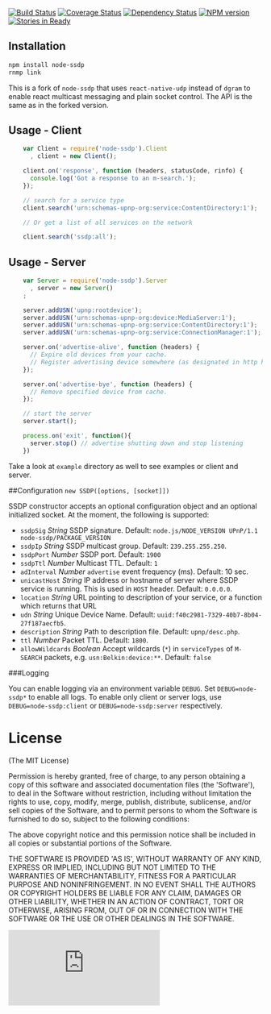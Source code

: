 [![Build Status](https://travis-ci.org/diversario/node-ssdp.svg?branch=master)](https://travis-ci.org/diversario/node-ssdp)
[![Coverage Status](https://img.shields.io/coveralls/diversario/node-ssdp.svg)](https://coveralls.io/r/diversario/node-ssdp?branch=master)
[![Dependency Status](https://gemnasium.com/diversario/node-ssdp.png)](https://gemnasium.com/diversario/node-ssdp)
[![NPM version](https://badge.fury.io/js/node-ssdp.svg)](http://badge.fury.io/js/node-ssdp)
[![Stories in Ready](https://badge.waffle.io/diversario/node-ssdp.png?label=ready&title=Ready)](https://waffle.io/diversario/node-ssdp)

## Installation

```sh
npm install node-ssdp
rnmp link
```

This is a fork of `node-ssdp` that uses `react-native-udp` instead of `dgram` to enable react multicast messaging and plain socket control. The API is the same as in the forked version. 

## Usage - Client

```javascript
    var Client = require('node-ssdp').Client
      , client = new Client();

    client.on('response', function (headers, statusCode, rinfo) {
      console.log('Got a response to an m-search.');
    });

    // search for a service type
    client.search('urn:schemas-upnp-org:service:ContentDirectory:1');

    // Or get a list of all services on the network

    client.search('ssdp:all');
```

## Usage - Server

```javascript
    var Server = require('node-ssdp').Server
      , server = new Server()
    ;

    server.addUSN('upnp:rootdevice');
    server.addUSN('urn:schemas-upnp-org:device:MediaServer:1');
    server.addUSN('urn:schemas-upnp-org:service:ContentDirectory:1');
    server.addUSN('urn:schemas-upnp-org:service:ConnectionManager:1');

    server.on('advertise-alive', function (headers) {
      // Expire old devices from your cache.
      // Register advertising device somewhere (as designated in http headers heads)
    });

    server.on('advertise-bye', function (headers) {
      // Remove specified device from cache.
    });

    // start the server
    server.start();

    process.on('exit', function(){
      server.stop() // advertise shutting down and stop listening
    })
```

Take a look at `example` directory as well to see examples or client and server.

##Configuration
`new SSDP([options, [socket]])`

SSDP constructor accepts an optional configuration object and an optional initialized socket. At the moment, the following is supported:

- `ssdpSig` _String_ SSDP signature. Default: `node.js/NODE_VERSION UPnP/1.1 node-ssdp/PACKAGE_VERSION`
- `ssdpIp` _String_ SSDP multicast group. Default: `239.255.255.250`.
- `ssdpPort` _Number_ SSDP port. Default: `1900`
- `ssdpTtl` _Number_ Multicast TTL. Default: `1`
- `adInterval` _Number_ `advertise` event frequency (ms). Default: 10 sec.
- `unicastHost` _String_ IP address or hostname of server where SSDP service is running. This is used in `HOST` header. Default: `0.0.0.0`.
- `location` _String_ URL pointing to description of your service, or a function which returns that URL
- `udn` _String_ Unique Device Name. Default: `uuid:f40c2981-7329-40b7-8b04-27f187aecfb5`.
- `description` _String_ Path to description file. Default: `upnp/desc.php`.
- `ttl` _Number_ Packet TTL. Default: `1800`.
- `allowWildcards` _Boolean_ Accept wildcards (`*`) in `serviceTypes` of `M-SEARCH` packets, e.g. `usn:Belkin:device:**`. Default: `false`

###Logging

You can enable logging via an environment variable `DEBUG`. Set `DEBUG=node-ssdp*` to enable all logs. To enable only client or server logs, use
`DEBUG=node-ssdp:client` or `DEBUG=node-ssdp:server` respectively.

# License

(The MIT License)

Permission is hereby granted, free of charge, to any person obtaining a copy of this software and associated documentation files (the 'Software'), to deal in the Software without restriction, including without limitation the rights to use, copy, modify, merge, publish, distribute, sublicense, and/or sell copies of the Software, and to permit persons to whom the Software is furnished to do so, subject to the following conditions:

The above copyright notice and this permission notice shall be included in all copies or substantial portions of the Software.

THE SOFTWARE IS PROVIDED 'AS IS', WITHOUT WARRANTY OF ANY KIND, EXPRESS OR IMPLIED, INCLUDING BUT NOT LIMITED TO THE WARRANTIES OF MERCHANTABILITY, FITNESS FOR A PARTICULAR PURPOSE AND NONINFRINGEMENT. IN NO EVENT SHALL THE AUTHORS OR COPYRIGHT HOLDERS BE LIABLE FOR ANY CLAIM, DAMAGES OR OTHER LIABILITY, WHETHER IN AN ACTION OF CONTRACT, TORT OR OTHERWISE, ARISING FROM, OUT OF OR IN CONNECTION WITH THE SOFTWARE OR THE USE OR OTHER DEALINGS IN THE SOFTWARE.

[![Analytics](https://ga-beacon.appspot.com/UA-51511945-1/node-ssdp/README.md)](https://github.com/igrigorik/ga-beacon)
